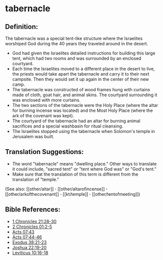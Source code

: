 # tabernacle #

## Definition: ##

The tabernacle was a special tent-like structure where the Israelites worshiped God during the 40 years they traveled around in the desert.

* God had given the Israelites detailed instructions for building this large tent, which had two rooms and was surrounded by an enclosed courtyard.
* Each time the Israelites moved to a different place in the desert to live, the priests would take apart the tabernacle and carry it to their next campsite. Then they would set it up again in the center of their new camp.
* The tabernacle was constructed of wood frames hung with curtains made of cloth, goat hair, and animal skins. The courtyard surrounding it was enclosed with more curtains.
* The two sections of the tabernacle were the Holy Place (where the altar for burning incense was located) and the Most Holy Place (where the ark of the covenant was kept).
* The courtyard of the tabernacle had an altar for burning animal sacrifices and a special washbasin for ritual cleansing.
* The Israelites stopped using the tabernacle when Solomon's temple in Jerusalem was built.

## Translation Suggestions: ##

* The word "tabernacle" means "dwelling place." Other ways to translate it could include, "sacred tent" or "tent where God was" or "God's tent."
* Make sure that the translation of this term is different from the translation of "temple."

(See also: [[other/altar]] **·** [[other/altarofincense]] **·** [[other/arkofthecovenant]] **·** [[kt/temple]] **·** [[other/tentofmeeting]])

## Bible References: ##

* [1 Chronicles 21:28-30](en/tn/1ch/help/21/28)
* [2 Chronicles 01:2-5](en/tn/2ch/help/01/02)
* [Acts 07:43](en/tn/act/help/07/43)
* [Acts 07:44-46](en/tn/act/help/07/44)
* [Exodus 38:21-23](en/tn/exo/help/38/21)
* [Joshua 22:19-20](en/tn/jos/help/22/19)
* [Leviticus 10:16-18](en/tn/lev/help/10/16)